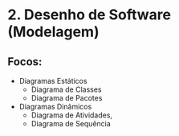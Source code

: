 # 2. Desenho de Software (Modelagem)

## Focos:

- Diagramas Estáticos  
    * Diagrama de Classes
    * Diagrama de Pacotes
- Diagramas Dinâmicos
    * Diagrama de Atividades, 
    * Diagrama de Sequência